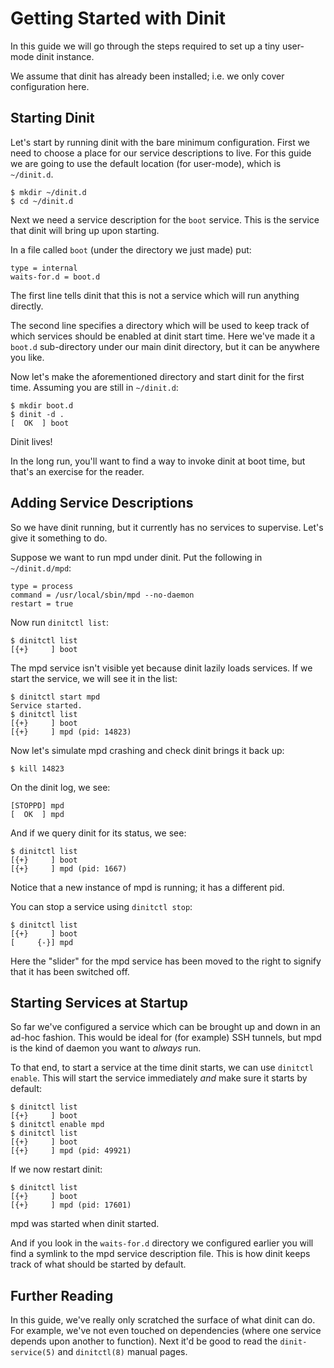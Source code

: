 # Getting Started with Dinit

In this guide we will go through the steps required to set up a tiny user-mode
dinit instance.

We assume that dinit has already been installed; i.e. we only cover
configuration here.

## Starting Dinit

Let's start by running dinit with the bare minimum configuration. First we need
to choose a place for our service descriptions to live. For this guide we are
going to use the default location (for user-mode), which is `~/dinit.d`.

```
$ mkdir ~/dinit.d
$ cd ~/dinit.d
```

Next we need a service description for the `boot` service. This is the service
that dinit will bring up upon starting.

In a file called `boot` (under the directory we just made) put:
```
type = internal
waits-for.d = boot.d
```

The first line tells dinit that this is not a service which will run anything
directly.

The second line specifies a directory which will be used to keep track of which
services should be enabled at dinit start time. Here we've made it a `boot.d`
sub-directory under our main dinit directory, but it can be anywhere you like.

Now let's make the aforementioned directory and start dinit for the first time.
Assuming you are still in `~/dinit.d`:

```
$ mkdir boot.d
$ dinit -d .
[  OK  ] boot
```

Dinit lives!

In the long run, you'll want to find a way to invoke dinit at boot time, but
that's an exercise for the reader.

## Adding Service Descriptions

So we have dinit running, but it currently has no services to supervise. Let's
give it something to do.

Suppose we want to run mpd under dinit. Put the following in ` ~/dinit.d/mpd`:
```
type = process
command = /usr/local/sbin/mpd --no-daemon
restart = true
```

Now run `dinitctl list`:
```
$ dinitctl list
[{+}     ] boot
```

The mpd service isn't visible yet because dinit lazily loads services. If we
start the service, we will see it in the list:
```
$ dinitctl start mpd
Service started.
$ dinitctl list
[{+}     ] boot
[{+}     ] mpd (pid: 14823)
```

Now let's simulate mpd crashing and check dinit brings it back up:
```
$ kill 14823
```

On the dinit log, we see:
```
[STOPPD] mpd
[  OK  ] mpd
```

And if we query dinit for its status, we see:
```
$ dinitctl list
[{+}     ] boot
[{+}     ] mpd (pid: 1667)
```

Notice that a new instance of mpd is running; it has a different pid.

You can stop a service using `dinitctl stop`:
```
$ dinitctl list
[{+}     ] boot
[     {-}] mpd
```

Here the "slider" for the mpd service has been moved to the right to signify
that it has been switched off.

## Starting Services at Startup

So far we've configured a service which can be brought up and down in an ad-hoc
fashion. This would be ideal for (for example) SSH tunnels, but mpd is the kind
of daemon you want to *always* run.

To that end, to start a service at the time dinit starts, we can use `dinitctl
enable`. This will start the service immediately *and* make sure it starts by
default:
```
$ dinitctl list
[{+}     ] boot
$ dinitctl enable mpd
$ dinitctl list
[{+}     ] boot
[{+}     ] mpd (pid: 49921)
```

If we now restart dinit:
```
$ dinitctl list
[{+}     ] boot
[{+}     ] mpd (pid: 17601)
```

mpd was started when dinit started.

And if you look in the `waits-for.d` directory we configured earlier you will
find a symlink to the mpd service description file. This is how dinit keeps
track of what should be started by default.

## Further Reading

In this guide, we've really only scratched the surface of what dinit can do.
For example, we've not even touched on dependencies (where one service depends
upon another to function). Next it'd be good to read the `dinit-service(5)` and
`dinitctl(8)` manual pages.
